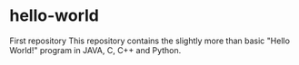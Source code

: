 # hello-world
First repository
This repository contains the slightly more than basic "Hello World!" program in JAVA, C, C++ and Python.
